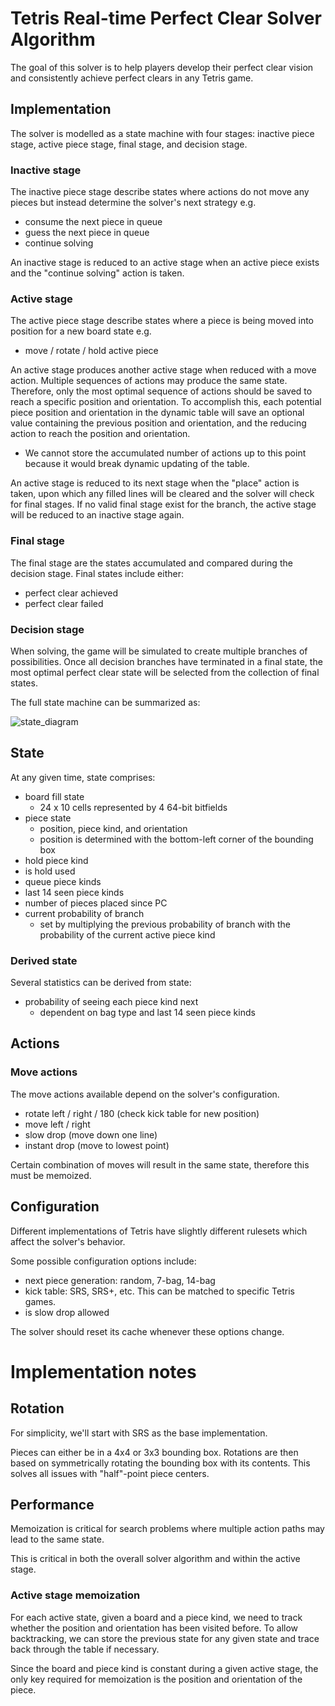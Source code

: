 # Tetris Real-time Perfect Clear Solver Algorithm

The goal of this solver is to help players develop their perfect clear vision and consistently achieve perfect clears in any Tetris game.

## Implementation

The solver is modelled as a state machine with four stages: inactive piece stage, active piece stage, final stage, and decision stage.

### Inactive stage

The inactive piece stage describe states where actions do not move any pieces but instead determine the solver's next strategy e.g.

- consume the next piece in queue
- guess the next piece in queue
- continue solving

An inactive stage is reduced to an active stage when an active piece exists and the "continue solving" action is taken.

### Active stage

The active piece stage describe states where a piece is being moved into position for a new board state e.g.

- move / rotate / hold active piece

An active stage produces another active stage when reduced with a move action. Multiple sequences of actions may produce the same state. Therefore, only the most optimal sequence of actions should be saved to reach a specific position and orientation. To accomplish this, each potential piece position and orientation in the dynamic table will save an optional value containing the previous position and orientation, and the reducing action to reach the position and orientation.

- We cannot store the accumulated number of actions up to this point because it would break dynamic updating of the table.

An active stage is reduced to its next stage when the "place" action is taken, upon which any filled lines will be cleared and the solver will check for final stages. If no valid final stage exist for the branch, the active stage will be reduced to an inactive stage again.

### Final stage

The final stage are the states accumulated and compared during the decision stage. Final states include either:

- perfect clear achieved
- perfect clear failed

### Decision stage

When solving, the game will be simulated to create multiple branches of possibilities. Once all decision branches have terminated in a final state, the most optimal perfect clear state will be selected from the collection of final states.

The full state machine can be summarized as:

![state_diagram](https://user-images.githubusercontent.com/42545742/201823624-2f66efe7-a096-44f6-90ad-1943b677a92a.png)

## State

At any given time, state comprises:

- board fill state
  - 24 x 10 cells represented by 4 64-bit bitfields
- piece state
  - position, piece kind, and orientation
  - position is determined with the bottom-left corner of the bounding box
- hold piece kind
- is hold used
- queue piece kinds
- last 14 seen piece kinds
- number of pieces placed since PC
- current probability of branch
  - set by multiplying the previous probability of branch with the probability of the current active piece kind

### Derived state

Several statistics can be derived from state:

- probability of seeing each piece kind next
  - dependent on bag type and last 14 seen piece kinds

## Actions

### Move actions

The move actions available depend on the solver's configuration.

- rotate left / right / 180 (check kick table for new position)
- move left / right
- slow drop (move down one line)
- instant drop (move to lowest point)

Certain combination of moves will result in the same state, therefore this must be memoized.

## Configuration

Different implementations of Tetris have slightly different rulesets which affect the solver's behavior.

Some possible configuration options include:

- next piece generation: random, 7-bag, 14-bag
- kick table: SRS, SRS+, etc. This can be matched to specific Tetris games.
- is slow drop allowed

The solver should reset its cache whenever these options change.

# Implementation notes

## Rotation

For simplicity, we'll start with SRS as the base implementation.

Pieces can either be in a 4x4 or 3x3 bounding box. Rotations are then based on symmetrically rotating the bounding box with its contents. This solves all issues with "half"-point piece centers.

## Performance

Memoization is critical for search problems where multiple action paths may lead to the same state.

This is critical in both the overall solver algorithm and within the active stage.

### Active stage memoization

For each active state, given a board and a piece kind, we need to track whether the position and orientation has been visited before. To allow backtracking, we can store the previous state for any given state and trace back through the table if necessary.

Since the board and piece kind is constant during a given active stage, the only key required for memoization is the position and orientation of the piece.
